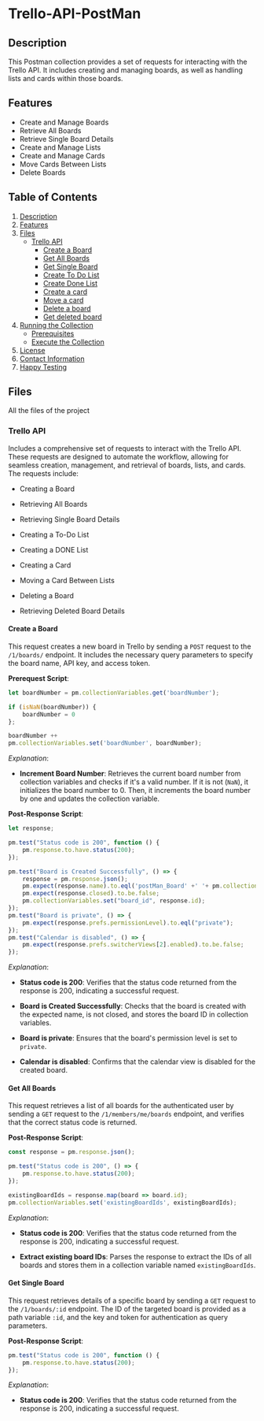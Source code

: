 # Trello-API-PostMan

## Description
This Postman collection provides a set of requests for interacting with the Trello API. It includes creating and managing boards, as well as handling lists and cards within those boards.

## Features
- Create and Manage Boards
- Retrieve All Boards
- Retrieve Single Board Details
- Create and Manage Lists
- Create and Manage Cards
- Move Cards Between Lists
- Delete Boards

## Table of Contents
1. [Description](#description)
2. [Features](#features)
3. [Files](#files)
    - [Trello API](#trello-api)
        - [Create a Board](#create-a-board)
        - [Get All Boards](#get-all-boards)
        - [Get Single Board](#get-single-board)
        - [Create To Do List](#create-to-do-list)
        - [Create Done List](#create-done-list)
        - [Create a card](#create-a-card)
        - [Move a card](#move-a-card)  
        - [Delete a board](#delete-a-board)
        - [Get deleted board](#get-deleted-board)            
4. [Running the Collection](#running-the-collection)
   - [Prerequisites](#prerequisites) 
   - [Execute the Collection](#execute-the-collection)
5. [License](#license) 
6. [Contact Information](#contact-information) 
7. [Happy Testing](#happy-testing)

## Files
All the files of the project

### Trello API
Includes a comprehensive set of requests to interact with the Trello API. These requests are designed to automate the workflow, allowing for seamless creation, management, and retrieval of boards, lists, and cards. The requests include:

- Creating a Board

- Retrieving All Boards

- Retrieving Single Board Details

- Creating a To-Do List

- Creating a DONE List

- Creating a Card

- Moving a Card Between Lists

- Deleting a Board

- Retrieving Deleted Board Details

#### Create a Board
This request creates a new board in Trello by sending a `POST` request to the `/1/boards/` endpoint. It includes the necessary query parameters to specify the board name, API key, and access token.

**Prerequest Script**:

```JavaScript
let boardNumber = pm.collectionVariables.get('boardNumber');

if (isNaN(boardNumber)) {
    boardNumber = 0
};

boardNumber ++
pm.collectionVariables.set('boardNumber', boardNumber);
```

*Explanation*:

- **Increment Board Number**: Retrieves the current board number from collection variables and checks if it's a valid number. If it is not (`NaN`), it initializes the board number to 0. Then, it increments the board number by one and updates the collection variable.

**Post-Response Script**:

```JavaScript
let response;

pm.test("Status code is 200", function () {
    pm.response.to.have.status(200);
});

pm.test("Board is Created Successfully", () => {
    response = pm.response.json();
    pm.expect(response.name).to.eql('postMan_Board' +' '+ pm.collectionVariables.get('boardNumber'));
    pm.expect(response.closed).to.be.false;
    pm.collectionVariables.set("board_id", response.id);
});
pm.test("Board is private", () => {
    pm.expect(response.prefs.permissionLevel).to.eql("private");
});
pm.test("Calendar is disabled", () => {
    pm.expect(response.prefs.switcherViews[2].enabled).to.be.false;
});
```

*Explanation*:

- **Status code is 200**: Verifies that the status code returned from the response is 200, indicating a successful request.

- **Board is Created Successfully**: Checks that the board is created with the expected name, is not closed, and stores the board ID in collection variables.

- **Board is private**: Ensures that the board's permission level is set to `private`.

- **Calendar is disabled**: Confirms that the calendar view is disabled for the created board.

#### Get All Boards
This request retrieves a list of all boards for the authenticated user by sending a `GET` request to the `/1/members/me/boards` endpoint, and verifies that the correct status code is returned.

**Post-Response Script**:

```JavaScript
const response = pm.response.json();

pm.test("Status code is 200", () => {
    pm.response.to.have.status(200);
});

existingBoardIds = response.map(board => board.id);
pm.collectionVariables.set('existingBoardIds', existingBoardIds);
```

*Explanation*:

- **Status code is 200**: Verifies that the status code returned from the response is 200, indicating a successful request.

- **Extract existing board IDs**: Parses the response to extract the IDs of all boards and stores them in a collection variable named `existingBoardIds`.

#### Get Single Board
This request retrieves details of a specific board by sending a `GET` request to the `/1/boards/:id` endpoint. The ID of the targeted board is provided as a path variable `:id`, and the key and token for authentication as query parameters.

**Post-Response Script**:

```JavaScript
pm.test("Status code is 200", function () {
    pm.response.to.have.status(200);
});
```

 *Explanation*:

- **Status code is 200**: Verifies that the status code returned from the response is 200, indicating a successful request.
